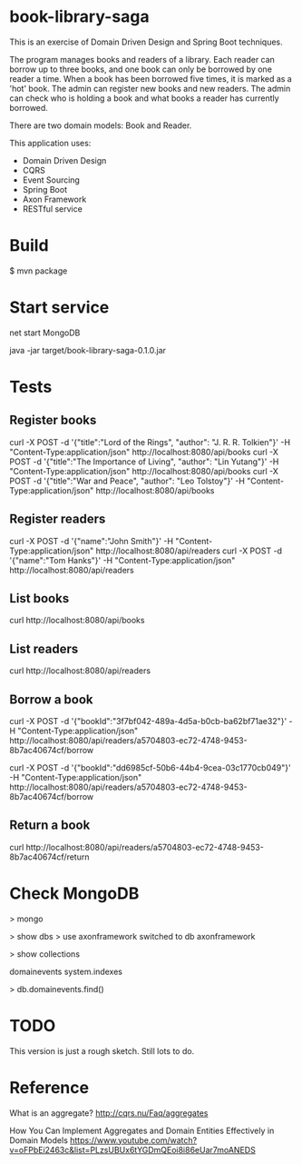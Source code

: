 # book-library-saga

This is an exercise of Domain Driven Design and Spring Boot techniques. 

The program manages books and readers of a library. Each reader can borrow up to three books, and one book can only be borrowed by one reader a time. When a book has been borrowed five times, it is marked as a 'hot' book. The admin can register new books and new readers. The admin can check who is holding a book and what books a reader has currently borrowed.

There are two domain models: Book and Reader.

This application uses:

- Domain Driven Design
- CQRS
- Event Sourcing
- Spring Boot
- Axon Framework
- RESTful service

# Build

$ mvn package

# Start service

net start MongoDB

java -jar target/book-library-saga-0.1.0.jar

# Tests

## Register books
curl -X POST -d '{"title":"Lord of the Rings", "author": "J. R. R. Tolkien"}' -H "Content-Type:application/json" http://localhost:8080/api/books
curl -X POST -d '{"title":"The Importance of Living", "author": "Lin Yutang"}' -H "Content-Type:application/json" http://localhost:8080/api/books
curl -X POST -d '{"title":"War and Peace", "author": "Leo Tolstoy"}' -H "Content-Type:application/json" http://localhost:8080/api/books


## Register readers
curl -X POST -d '{"name":"John Smith"}' -H "Content-Type:application/json" http://localhost:8080/api/readers
curl -X POST -d '{"name":"Tom Hanks"}' -H "Content-Type:application/json" http://localhost:8080/api/readers


## List books
curl http://localhost:8080/api/books

## List readers
curl http://localhost:8080/api/readers


## Borrow a book
curl -X POST -d '{"bookId":"3f7bf042-489a-4d5a-b0cb-ba62bf71ae32"}' -H "Content-Type:application/json" http://localhost:8080/api/readers/a5704803-ec72-4748-9453-8b7ac40674cf/borrow

curl -X POST -d '{"bookId":"dd6985cf-50b6-44b4-9cea-03c1770cb049"}' -H "Content-Type:application/json" http://localhost:8080/api/readers/a5704803-ec72-4748-9453-8b7ac40674cf/borrow

## Return a book
curl http://localhost:8080/api/readers/a5704803-ec72-4748-9453-8b7ac40674cf/return


# Check MongoDB


&gt; mongo

&gt; show dbs
&gt; use axonframework
switched to db axonframework

&gt; show collections

domainevents
system.indexes

&gt; db.domainevents.find()


# TODO

This version is just a rough sketch. Still lots to do.


# Reference

What is an aggregate?
http://cqrs.nu/Faq/aggregates

How You Can Implement Aggregates and Domain Entities Effectively in Domain Models
https://www.youtube.com/watch?v=oFPbEi2463c&list=PLzsUBUx6tYGDmQEoi8i86eUar7moANEDS